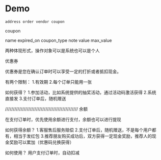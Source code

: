 # Demo

`address order vendor coupon`

coupon

name expired_on coupon_type note value max_value

两种体现形式，操作对象可以是系统也可以是个人

优惠券

优惠券是您在确认订单时可以享受一定的打折或者抵扣现金。

有两个限制：
 1.有效期
 2.每个订单只能用一张
 
如何获得？
 1.参加活动，比如系统提供的抽奖活动，通过活动码激活获得
 2.系统直接发
 3.支付订单后，随机赠送
 
///////////////////////////////////////////////
余额

在支付订单时，优先使用余额进行支付，余额也可以进行提现

如何获得余额？
 1.客服售后服务赔偿
 2.支付订单后，随机赠送，不是每个用户都有，相当于发红包 3.推荐朋友购买成功后，双方获得一定现金奖励，推荐人的现金奖励可以累加（优惠码兑换获得）

如何使用？
用户支付订单时，自动扣减